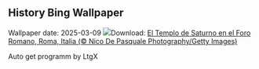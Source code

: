 ## History Bing Wallpaper
Wallpaper date: 2025-03-09
![](https://www.bing.com/th?id=OHR.ForumRomanum_ES-ES7963502187_UHD.jpg&w=1000)Download: [El Templo de Saturno en el Foro Romano, Roma, Italia (© Nico De Pasquale Photography/Getty Images)](https://www.bing.com/th?id=OHR.ForumRomanum_ES-ES7963502187_UHD.jpg)

Auto get programm by LtgX
